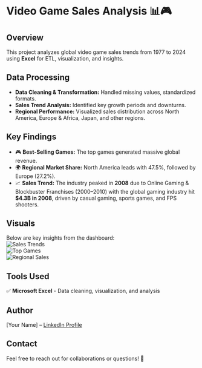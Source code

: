 # Video Game Sales Analysis 📊🎮  

## Overview  
This project analyzes global video game sales trends from 1977 to 2024 using **Excel** for ETL, visualization, and insights.  

## Data Processing  
- **Data Cleaning & Transformation:** Handled missing values, standardized formats.  
- **Sales Trend Analysis:** Identified key growth periods and downturns.  
- **Regional Performance:** Visualized sales distribution across North America, Europe & Africa, Japan, and other regions.  

## Key Findings  
- 🎮 **Best-Selling Games:** The top games generated massive global revenue.  
- 🌍 **Regional Market Share:** North America leads with 47.5%, followed by Europe (27.2%).  
- 📈 **Sales Trend:** The industry peaked in **2008** due to Online Gaming & Blockbuster Franchises (2000–2010) with the global gaming industry hit **$4.3B in 2008**, driven by casual gaming, sports games, and FPS shooters.  

## Visuals  
Below are key insights from the dashboard:  
![Sales Trends](Images/sales_trend.png)  
![Top Games](Images/top_games.png)  
![Regional Sales](Images/regional_sales.png)  

## Tools Used  
✅ **Microsoft Excel** - Data cleaning, visualization, and analysis  

## Author  
[Your Name] – [LinkedIn Profile](https://www.linkedin.com/in/yourprofile)  

## Contact  
Feel free to reach out for collaborations or questions! 🚀  
